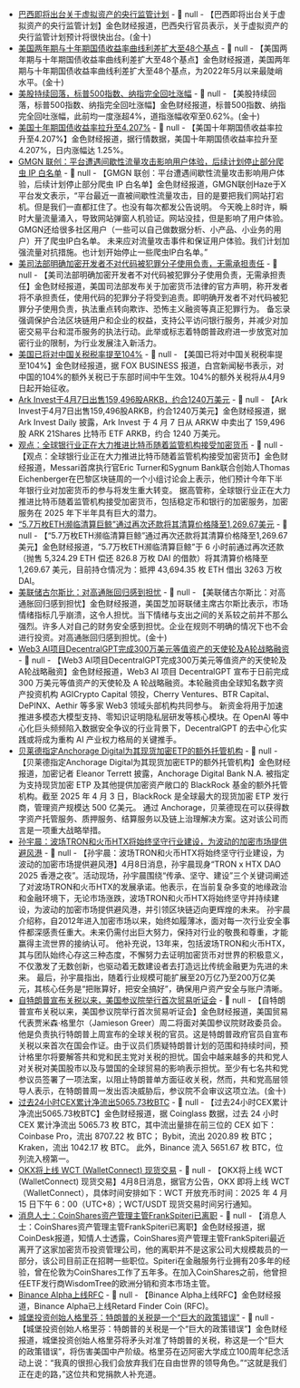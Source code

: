 - [巴西即将出台关于虚拟资产的央行监管计划]() - 📰 null - 【巴西即将出台关于虚拟资产的央行监管计划】金色财经报道，巴西央行官员表示，关于虚拟资产的央行监管计划预计将很快出台。(金十)
- [美国两年期与十年期国债收益率曲线利差扩大至48个基点]() - 📰 null - 【美国两年期与十年期国债收益率曲线利差扩大至48个基点】金色财经报道，美国两年期与十年期国债收益率曲线利差扩大至48个基点，为2022年5月以来最陡峭水平。(金十)
- [美股持续回落，标普500指数、纳指完全回吐涨幅]() - 📰 null - 【美股持续回落，标普500指数、纳指完全回吐涨幅】金色财经报道，标普500指数、纳指完全回吐涨幅，此前均一度涨超4%，道指涨幅收窄至0.62%。(金十)
- [美国十年期国债收益率拉升至4.207%](https://cn.investing.com/rates-bonds/u.s.-10-year-bond-yield) - 📰 null - 【美国十年期国债收益率拉升至4.207%】金色财经报道，据行情数据，美国十年期国债收益率拉升至 4.207%，日内涨幅达 1.25%。
- [GMGN 联创：平台遭遇间歇性流量攻击影响用户体验，后续计划停止部分爬虫 IP 白名单](https://x.com/haze0x/status/1909587612396057076?s=46) - 📰 null - 【GMGN 联创：平台遭遇间歇性流量攻击影响用户体验，后续计划停止部分爬虫 IP 白名单】金色财经报道，GMGN联创Haze于X平台发文表示，“平台最近一直被间歇性流量攻击，目的是要把我们网站打宕机。但是我们一直都扛住了。也没有每次都发公告说明。 
今天晚上8时许，瞬时大量流量涌入，导致网站弹窗人机验证。网站没挂，但是影响了用户体验。GMGN还给很多社区用户（一些可以自己做数据分析、小产品、小业务的用户）开了爬虫IP白名单。 
未来应对流量攻击事件和保证用户体验。我们计划加强流量对抗措施。也计划开始停止一些爬虫IP白名单。”
- [美司法部明确加密开发者不对代码被犯罪分子使用负责，无需承担责任](https://x.com/martypartymusic/status/1909656494259261744) - 📰 null - 【美司法部明确加密开发者不对代码被犯罪分子使用负责，无需承担责任】金色财经报道，美国司法部发布关于加密货币法律的官方声明，称开发者将不承担责任，使用代码的犯罪分子将受到追责。即明确开发者不对代码被犯罪分子使用负责，执法重点转向欺诈、恐怖主义融资等真正犯罪行为。 
备忘录强调保护合法区块链用户和企业的权益，支持公平访问银行服务，并减少对加密交易平台和混币服务的执法行动。此举或标志着特朗普政府进一步放宽对加密行业的限制，为行业发展注入新活力。
- [美国已将对中国关税税率提至104%](https://mp.weixin.qq.com/s/iGsDiUSAa3oYfS5RpoTPAw) - 📰 null - 【美国已将对中国关税税率提至104%】金色财经报道，据 FOX BUSINESS 报道，白宫新闻秘书表示，对中国的104%的额外关税已于东部时间中午生效。104%的额外关税将从4月9日起开始征收。
- [Ark Invest于4月7日出售159,496股ARKB，约合1240万美元](https://x.com/ArkkDaily/status/1909638365965959458) - 📰 null - 【Ark Invest于4月7日出售159,496股ARKB，约合1240万美元】金色财经报道，据 Ark Invest Daily 披露，Ark Invest 于 4 月 7 日从 ARKW 中卖出了 159,496 股 ARK 21Shares 比特币 ETF ARKB，约合 1240 万美元。
- [观点：全球银行业正在大力推进比特币随着监管机构接受加密货币](https://cointelegraph.com/news/crypto-banking-adoption-expected-by-end-of-2025) - 📰 null - 【观点：全球银行业正在大力推进比特币随着监管机构接受加密货币】金色财经报道，Messari首席执行官Eric Turner和Sygnum Bank联合创始人Thomas Eichenberger在巴黎区块链周的一个小组讨论会上表示，他们预计今年下半年银行业对加密货币的参与将发生重大转变。 
据高管称，全球银行业正在大力推进比特币随着监管机构接受加密货币，包括稳定币和银行的加密服务，加密服务在 2025 年下半年具有巨大的潜力。
- [“5.7万枚ETH濒临清算巨鲸”通过再次还款将其清算价格降至1,269.67美元](https://x.com/ai_9684xtpa/status/1909575544880119973) - 📰 null - 【“5.7万枚ETH濒临清算巨鲸”通过再次还款将其清算价格降至1,269.67美元】金色财经报道，“5.7万枚ETH濒临清算巨鲸”于 6 小时前通过再次还款（抛售 5,324.29 ETH 偿还 826.8 万枚 DAI 的借款）将其清算价格降至 1,269.67 美元，目前持仓情况为：抵押 43,694.35 枚 ETH 借出 3263 万枚 DAI。
- [美联储古尔斯比：对高通胀回归感到担忧]() - 📰 null - 【美联储古尔斯比：对高通胀回归感到担忧】金色财经报道，美国芝加哥联储主席古尔斯比表示，市场情绪指标几乎崩溃，这令人担忧。当下情绪与支出之间的关系较之前并不那么强烈。许多人对自己的财务安全感到担忧。企业在规则不明确的情况下也不会进行投资。对高通胀回归感到担忧。(金十)
- [Web3 AI项目DecentralGPT完成300万美元等值资产的天使轮及A轮战略融资](https://x.com/DecentralGPT/status/1909567469972525365?t=8Dauwr0JQw9CAM8A4bUOLg&s=19) - 📰 null - 【Web3 AI项目DecentralGPT完成300万美元等值资产的天使轮及A轮战略融资】金色财经报道，Web3 AI 项目 DecentralGPT 宣布于日前完成 300 万美元等值资产的天使轮及 A 轮战略融资。本轮融资由全球知名数字资产投资机构 AGICrypto Capital 领投，Cherry Ventures、BTR Capital、DePINX、Aethir 等多家 Web3 领域头部机构共同参与。 
新资金将用于加速推进多模态大模型支持、零知识证明隐私层研发等核心模块。在 OpenAI 等中心化巨头频频陷入数据安全争议的行业背景下，DecentralGPT 的去中心化实践或将成为重构 AI 产业权力格局的关键推手。
- [贝莱德指定Anchorage Digital为其现货加密ETP的额外托管机构](https://x.com/EleanorTerrett/status/1909611313136861334) - 📰 null - 【贝莱德指定Anchorage Digital为其现货加密ETP的额外托管机构】金色财经报道，加密记者 Eleanor Terrett 披露，Anchorage Digital Bank N.A. 被指定为支持现货加密 ETP 及其他提供加密资产敞口的 BlackRock 基金的额外托管机构。截至 2025 年 4 月 3 日，BlackRock 是全球最大的现货加密 ETP 发行商，管理资产规模达 500 亿美元。 
通过 Anchorage，贝莱德现在可以获得数字资产托管服务、质押服务、结算服务以及链上治理解决方案。这对该公司而言是一项重大战略举措。
- [孙宇晨：波场TRON和火币HTX将始终坚守行业建设，为波动的加密市场提供避风港]() - 📰 null - 【孙宇晨：波场TRON和火币HTX将始终坚守行业建设，为波动的加密市场提供避风港】4月8日消息，孙宇晨现身“TRON x HTX DAO 2025 香港之夜”。活动现场，孙宇晨围绕“传承、坚守、建设”三个关键词阐述了对波场TRON和火币HTX的发展承诺。他表示，在当前复杂多变的地缘政治和金融环境下，无论市场涨跌，波场TRON和火币HTX将始终坚守并持续建设，为波动的加密市场提供避风港，并引领区块链迈向更辉煌的未来。 
孙宇晨介绍称，自2012年进入加密市场以来，始终如履薄冰，面对每一次行业安全事件都深感责任重大。未来仍需付出巨大努力，保持对行业的敬畏和尊重，才能赢得主流世界的接纳认可。 
他补充说，13年来，包括波场TRON和火币HTX，其与团队始终心存这三种态度，不懈努力去证明加密货币对世界的积极意义，不仅激发了无数创新，也驱动着无数建设者去打造远比传统金融更为先进的未来。 
最后，孙宇晨指出，随着行业规模可能扩展至20万亿乃至200万亿美元，其核心任务是“把账算好，把安全搞好”，确保用户资产安全与账户清晰。
- [自特朗普宣布关税以来，美国参议院举行首次贸易听证会]() - 📰 null - 【自特朗普宣布关税以来，美国参议院举行首次贸易听证会】金色财经报道，美国贸易代表贾米森·格里尔（Jamieson Greer）周二将面对美国参议院财政委员会。他是负责执行特朗普上周宣布的全球关税的官员。这是特朗普政府官员自宣布关税以来首次在国会作证。由于议员们质疑特朗普计划的范围和持续时间，预计格里尔将要解答共和党和民主党对关税的担忧。国会中越来越多的共和党人对关税对美国股市以及与盟国的全球贸易的影响表示担忧。至少有七名共和党参议员签署了一项法案，以阻止特朗普单方面征收关税，然而，共和党高层领导人表示，在特朗普周一发出否决威胁后，参议院不会审议这项立法。(金十)
- [过去24小时CEX累计净流出5065.73枚BTC]() - 📰 null - 【过去24小时CEX累计净流出5065.73枚BTC】金色财经报道，据 Coinglass 数据，过去 24 小时 CEX 累计净流出 5065.73 枚 BTC，其中流出量排在前三位的 CEX 如下： 
Coinbase Pro，流出 8707.22 枚 BTC； 
Bybit，流出 2020.89 枚 BTC； 
Kraken，流出 1042.17 枚 BTC。 
此外，Binance 流入 5651.67 枚 BTC，位列流入榜第一。
- [OKX将上线 WCT (WalletConnect) 现货交易]() - 📰 null - 【OKX将上线 WCT (WalletConnect) 现货交易】4月8日消息，据官方公告，OKX 即将上线 WC­T（Wal­let­Con­nec­t），具体时间安排如下：W­CT 开放充币时间：2025 年 4 月 15 日下午 6：00（UTC+8）；W­CT/USDT 现货交易时间另行通知。
- [消息人士：CoinShares资产管理主管FrankSpiteri已离职](https://www.coindesk.com/business/2025/04/08/coinshares-head-of-asset-management-frank-spiteri-has-left-the-company-sources) - 📰 null - 【消息人士：CoinShares资产管理主管FrankSpiteri已离职】金色财经报道，据CoinDesk报道，知情人士透露，CoinShares资产管理主管FrankSpiteri最近离开了这家加密货币投资管理公司，他的离职并不是这家公司大规模裁员的一部分，该公司目前正在招聘一些职位。Spiteri在金融服务行业拥有20多年的经验，曾在伦敦为CoinShares工作了五年多。在加入CoinShares之前，他曾担任ETF发行商WisdomTree的欧洲分销和资本市场主管。
- [Binance Alpha上线RFC]() - 📰 null - 【Binance Alpha上线RFC】金色财经报道，Binance Alpha已上线Retard Finder Coin (RFC)。
- [城堡投资创始人格里芬：特朗普的关税是一个“巨大的政策错误”]() - 📰 null - 【城堡投资创始人格里芬：特朗普的关税是一个“巨大的政策错误”】金色财经报道，城堡投资创始人格里芬将矛头对准了特朗普的关税，称这是一个“巨大的政策错误”，将伤害美国中产阶级。格里芬在迈阿密大学成立100周年纪念活动上说：“我真的很担心我们会放弃我们在自由世界的领导角色。”“这就是我们正在走的路，”这位共和党捐款人补充道。
